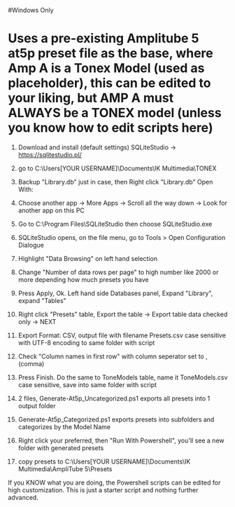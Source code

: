 #Windows Only

# Uses a pre-existing Amplitube 5 at5p preset file as the base, where Amp A is a Tonex Model (used as placeholder), this can be edited to your liking, but AMP A must ALWAYS be a TONEX model (unless you know how to edit scripts here)

1. Download and install (default settings) SQLiteStudio -> https://sqlitestudio.pl/

2. go to C:\Users\[YOUR USERNAME]\Documents\IK Multimedia\TONEX

3. Backup "Library.db" just in case, then Right click "Library.db" Open With:
 
4. Choose another app -> More Apps -> Scroll all the way down -> Look for another app on this PC

5. Go to C:\Program Files\SQLiteStudio then choose SQLiteStudio.exe

6. SQLiteStudio opens, on the file menu, go to Tools > Open Configuration Dialogue

7. Highlight "Data Browsing" on left hand selection 

8. Change "Number of data rows per page" to high number like 2000 or more depending how much presets you have

9. Press Apply, Ok. Left hand side Databases panel, Expand "Library", expand "Tables" 

10. Right click "Presets" table, Export the table -> Export table data checked only -> NEXT

11. Export Format: CSV, output file with filename Presets.csv case sensitive with UTF-8 encoding to same folder with script

12. Check "Column names in first row" with column seperator set to , (comma)

13. Press Finish. Do the same to ToneModels table, name it ToneModels.csv case sensitive, save into same folder with script

14. 2 files, Generate-At5p_Uncategorized.ps1 exports all presets into 1 output folder

15. Generate-At5p_Categorized.ps1 exports presets into subfolders and categorizes by the Model Name

16. Right click your preferred, then "Run With Powershell", you'll see a new folder with generated presets

17. copy presets to C:\Users\[YOUR USERNAME]\Documents\IK Multimedia\AmpliTube 5\Presets

If you KNOW what you are doing, the Powershell scripts can be edited for high customization. This is just a starter script
and nothing further advanced. 
